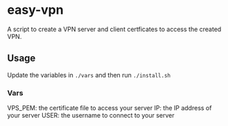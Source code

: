 # easy-vpn

A script to create a VPN server and client certficates to access the created VPN.

## Usage

Update the variables in `./vars` and then run `./install.sh`

### Vars

VPS_PEM: the certificate file to access your server
IP: the IP address of your server
USER: the username to connect to your server
